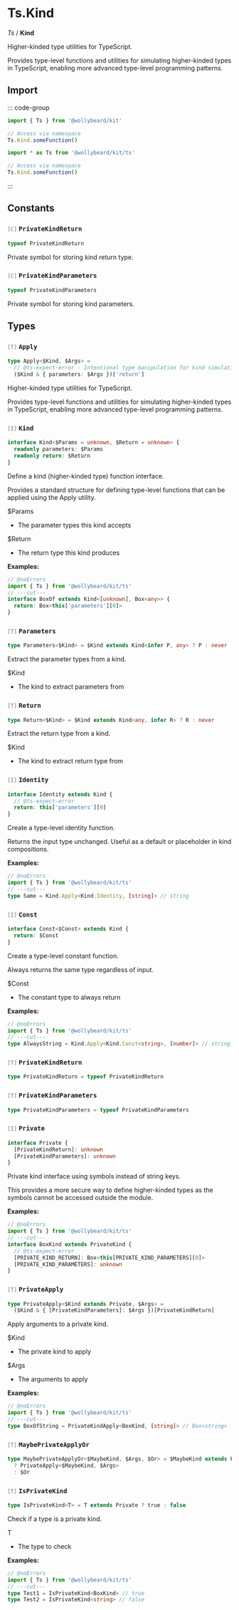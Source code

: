 # Ts.Kind

_Ts_ / **Kind**

Higher-kinded type utilities for TypeScript.

Provides type-level functions and utilities for simulating higher-kinded types in TypeScript, enabling more advanced type-level programming patterns.

## Import

::: code-group

```typescript [Namespace]
import { Ts } from '@wollybeard/kit'

// Access via namespace
Ts.Kind.someFunction()
```

```typescript [Barrel]
import * as Ts from '@wollybeard/kit/ts'

// Access via namespace
Ts.Kind.someFunction()
```

:::

## Constants

### <span style="opacity: 0.6; font-weight: normal; font-size: 0.85em;">`[C]`</span> `PrivateKindReturn`

```typescript
typeof PrivateKindReturn
```

<SourceLink href="https://github.com/jasonkuhrt/kit/blob/main/./src/utils/ts/kind.ts#L114" />

Private symbol for storing kind return type.

### <span style="opacity: 0.6; font-weight: normal; font-size: 0.85em;">`[C]`</span> `PrivateKindParameters`

```typescript
typeof PrivateKindParameters
```

<SourceLink href="https://github.com/jasonkuhrt/kit/blob/main/./src/utils/ts/kind.ts#L120" />

Private symbol for storing kind parameters.

## Types

### <span style="opacity: 0.6; font-weight: normal; font-size: 0.85em;">`[T]`</span> `Apply`

```typescript
type Apply<$Kind, $Args> =
  // @ts-expect-error - Intentional type manipulation for kind simulation
  ($Kind & { parameters: $Args })['return']
```

<SourceLink href="https://github.com/jasonkuhrt/kit/blob/main/./src/utils/ts/kind.ts#L32" />

Higher-kinded type utilities for TypeScript.

Provides type-level functions and utilities for simulating higher-kinded types in TypeScript, enabling more advanced type-level programming patterns.

### <span style="opacity: 0.6; font-weight: normal; font-size: 0.85em;">`[I]`</span> `Kind`

```typescript
interface Kind<$Params = unknown, $Return = unknown> {
  readonly parameters: $Params
  readonly return: $Return
}
```

<SourceLink href="https://github.com/jasonkuhrt/kit/blob/main/./src/utils/ts/kind.ts#L52" />

Define a kind (higher-kinded type) function interface.

Provides a standard structure for defining type-level functions that can be applied using the Apply utility.

$Params

- The parameter types this kind accepts

$Return

- The return type this kind produces

**Examples:**

```typescript twoslash
// @noErrors
import { Ts } from '@wollybeard/kit/ts'
// ---cut---
interface BoxOf extends Kind<[unknown], Box<any>> {
  return: Box<this['parameters'][0]>
}
```

### <span style="opacity: 0.6; font-weight: normal; font-size: 0.85em;">`[T]`</span> `Parameters`

```typescript
type Parameters<$Kind> = $Kind extends Kind<infer P, any> ? P : never
```

<SourceLink href="https://github.com/jasonkuhrt/kit/blob/main/./src/utils/ts/kind.ts#L62" />

Extract the parameter types from a kind.

$Kind

- The kind to extract parameters from

### <span style="opacity: 0.6; font-weight: normal; font-size: 0.85em;">`[T]`</span> `Return`

```typescript
type Return<$Kind> = $Kind extends Kind<any, infer R> ? R : never
```

<SourceLink href="https://github.com/jasonkuhrt/kit/blob/main/./src/utils/ts/kind.ts#L69" />

Extract the return type from a kind.

$Kind

- The kind to extract return type from

### <span style="opacity: 0.6; font-weight: normal; font-size: 0.85em;">`[I]`</span> `Identity`

```typescript
interface Identity extends Kind {
  // @ts-expect-error
  return: this['parameters'][0]
}
```

<SourceLink href="https://github.com/jasonkuhrt/kit/blob/main/./src/utils/ts/kind.ts#L82" />

Create a type-level identity function.

Returns the input type unchanged. Useful as a default or placeholder in kind compositions.

**Examples:**

```typescript twoslash
// @noErrors
import { Ts } from '@wollybeard/kit/ts'
// ---cut---
type Same = Kind.Apply<Kind.Identity, [string]> // string
```

### <span style="opacity: 0.6; font-weight: normal; font-size: 0.85em;">`[I]`</span> `Const`

```typescript
interface Const<$Const> extends Kind {
  return: $Const
}
```

<SourceLink href="https://github.com/jasonkuhrt/kit/blob/main/./src/utils/ts/kind.ts#L99" />

Create a type-level constant function.

Always returns the same type regardless of input.

$Const

- The constant type to always return

**Examples:**

```typescript twoslash
// @noErrors
import { Ts } from '@wollybeard/kit/ts'
// ---cut---
type AlwaysString = Kind.Apply<Kind.Const<string>, [number]> // string
```

### <span style="opacity: 0.6; font-weight: normal; font-size: 0.85em;">`[T]`</span> `PrivateKindReturn`

```typescript
type PrivateKindReturn = typeof PrivateKindReturn
```

<SourceLink href="https://github.com/jasonkuhrt/kit/blob/main/./src/utils/ts/kind.ts#L115" />

### <span style="opacity: 0.6; font-weight: normal; font-size: 0.85em;">`[T]`</span> `PrivateKindParameters`

```typescript
type PrivateKindParameters = typeof PrivateKindParameters
```

<SourceLink href="https://github.com/jasonkuhrt/kit/blob/main/./src/utils/ts/kind.ts#L121" />

### <span style="opacity: 0.6; font-weight: normal; font-size: 0.85em;">`[I]`</span> `Private`

```typescript
interface Private {
  [PrivateKindReturn]: unknown
  [PrivateKindParameters]: unknown
}
```

<SourceLink href="https://github.com/jasonkuhrt/kit/blob/main/./src/utils/ts/kind.ts#L138" />

Private kind interface using symbols instead of string keys.

This provides a more secure way to define higher-kinded types as the symbols cannot be accessed outside the module.

**Examples:**

```typescript twoslash
// @noErrors
import { Ts } from '@wollybeard/kit/ts'
// ---cut---
interface BoxKind extends PrivateKind {
  // @ts-expect-error
  [PRIVATE_KIND_RETURN]: Box<this[PRIVATE_KIND_PARAMETERS][0]>
  [PRIVATE_KIND_PARAMETERS]: unknown
}
```

### <span style="opacity: 0.6; font-weight: normal; font-size: 0.85em;">`[T]`</span> `PrivateApply`

```typescript
type PrivateApply<$Kind extends Private, $Args> =
  ($Kind & { [PrivateKindParameters]: $Args })[PrivateKindReturn]
```

<SourceLink href="https://github.com/jasonkuhrt/kit/blob/main/./src/utils/ts/kind.ts#L154" />

Apply arguments to a private kind.

$Kind

- The private kind to apply

$Args

- The arguments to apply

**Examples:**

```typescript twoslash
// @noErrors
import { Ts } from '@wollybeard/kit/ts'
// ---cut---
type BoxOfString = PrivateKindApply<BoxKind, [string]> // Box<string>
```

### <span style="opacity: 0.6; font-weight: normal; font-size: 0.85em;">`[T]`</span> `MaybePrivateApplyOr`

```typescript
type MaybePrivateApplyOr<$MaybeKind, $Args, $Or> = $MaybeKind extends Private
  ? PrivateApply<$MaybeKind, $Args>
  : $Or
```

<SourceLink href="https://github.com/jasonkuhrt/kit/blob/main/./src/utils/ts/kind.ts#L157" />

### <span style="opacity: 0.6; font-weight: normal; font-size: 0.85em;">`[T]`</span> `IsPrivateKind`

```typescript
type IsPrivateKind<T> = T extends Private ? true : false
```

<SourceLink href="https://github.com/jasonkuhrt/kit/blob/main/./src/utils/ts/kind.ts#L173" />

Check if a type is a private kind.

T

- The type to check

**Examples:**

```typescript twoslash
// @noErrors
import { Ts } from '@wollybeard/kit/ts'
// ---cut---
type Test1 = IsPrivateKind<BoxKind> // true
type Test2 = IsPrivateKind<string> // false
```
